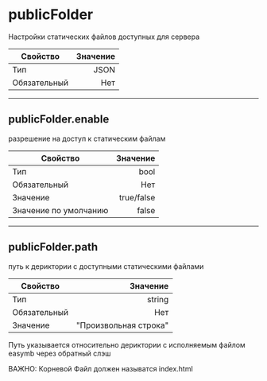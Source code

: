 
# **publicFolder**

Настройки статических файлов доступных для сервера

|Свойство|Значение|
|----|---:|
|Тип|JSON|
|Обязательный|Нет|

----

## **publicFolder**.**enable**

разрешение на доступ к статическим файлам

|Свойство|Значение|
|----|---:|
|Тип|bool|
|Обязательный|Нет|
|Значение|true/false|
|Значение по умолчанию|false|

----

## **publicFolder**.**path**  

путь к дериктории с доступными статическими файлами

|Свойство|Значение|
|----|---:|
|Тип|string|
|Обязательный|Нет|
|Значение|"Произвольная строка"|

Путь указывается относительно дериктории c исполняемым файлом easymb через обратный слэш

ВАЖНО: Корневой Файл должен называтся index.html
